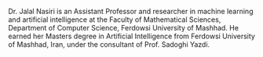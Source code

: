 Dr. Jalal Nasiri is an Assistant Professor and researcher in machine learning and artificial intelligence at the Faculty of Mathematical Sciences, Department of Computer Science, Ferdowsi University of Mashhad. He earned her Masters degree in Artificial Intelligence from Ferdowsi University of Mashhad, Iran, under the consultant of Prof. Sadoghi Yazdi.

